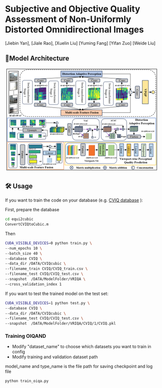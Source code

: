 # Subjective and Objective Quality Assessment of Non-Uniformly Distorted Omnidirectional Images
[Jiebin Yan], [Jiale Rao], [Xuelin Liu] [Yuming Fang] [Yifan Zuo]  [Weide Liu]
## :book:Model Architecture
![image.png](image/model.jpg)


## :hammer_and_wrench: Usage

If you want to train the code on your database (e.g.  [CVIQ database](https://github.com/sunwei925/CVIQDatabase) ):

First, prepare the database
```sh
cd equi2cubic
ConvertCVIQtoCubic.m
```
Then
```sh
CUDA_VISIBLE_DEVICES=0 python train.py \
--num_epochs 10 \
--batch_size 40 \
--database CVIQ \
--data_dir /DATA/CVIQcubic \
--filename_train CVIQ/CVIQ_train.csv \
--filename_test CVIQ/CVIQ_test.csv \
--snapshot  /DATA/ModelFolder/VRIQA \
--cross_validation_index 1
```
If you want to test the trained model on the test set:

```sh
CUDA_VISIBLE_DEVICES=1 python test.py \
--database CVIQ \
--data_dir /DATA/CVIQcubic \
--filename_test CVIQ/CVIQ_test.csv \
--snapshot  /DATA/ModelFolder/VRIQA/CVIQ/1/CVIQ.pkl
```


### Training OIQAND
- Modify "dataset_name" to choose which datasets you want to train in config
- Modify training and validation dataset path

model_name and type_name is the file path for saving checkpoint and log file
```
python train_oiqa.py
```



